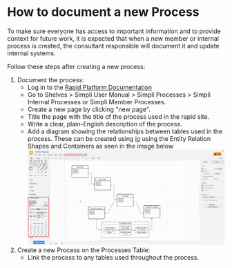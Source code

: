 # How to document a new Process

To make sure everyone has access to important information and to provide context for future work, it is expected that when a new member or internal process is created, the consultant responsible will document it and update internal systems.

Follow these steps after creating a new process:

1. Document the process: 
    - Log in to the [Rapid Platform Documentation](https://docs.rapidplatform.com/)
    - Go to Shelves &gt; Simpli User Manual &gt; Simpli Processes &gt; Simpli Internal Processes or Simpli Member Processes.
    - Create a new page by clicking "new page".
    - Title the page with the title of the process used in the rapid site.
    - Write a clear, plain-English description of the process.
    - Add a diagram showing the relationships between tables used in the process. These can be created using [io](https://app.diagrams.net/) using the Entity Relation Shapes and Containers as seen in the image below![](./qWvH0R9o7pScMYE0-embedded-image-qo8dvyhw.png)
2. Create a new Process on the Processes Table: 
    - Link the process to any tables used throughout the process.